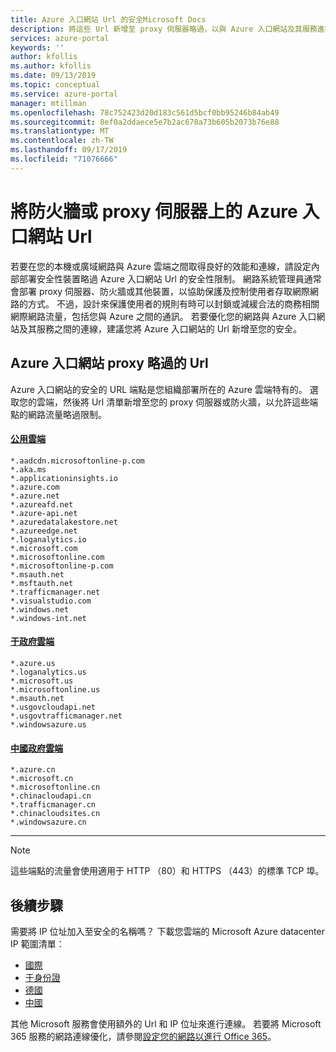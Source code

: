 ```yaml
---
title: Azure 入口網站 Url 的安全Microsoft Docs
description: 將這些 Url 新增至 proxy 伺服器略過，以與 Azure 入口網站及其服務進行通訊
services: azure-portal
keywords: ''
author: kfollis
ms.author: kfollis
ms.date: 09/13/2019
ms.topic: conceptual
ms.service: azure-portal
manager: mtillman
ms.openlocfilehash: 78c752423d20d183c561d5bcf0bb95246b84ab49
ms.sourcegitcommit: 8ef0a2ddaece5e7b2ac678a73b605b2073b76e88
ms.translationtype: MT
ms.contentlocale: zh-TW
ms.lasthandoff: 09/17/2019
ms.locfileid: "71076666"
---
```

# <a name="safelist-the-azure-portal-urls-on-your-firewall-or-proxy-server"></a>將防火牆或 proxy 伺服器上的 Azure 入口網站 Url

若要在您的本機或廣域網路與 Azure 雲端之間取得良好的效能和連線，請設定內部部署安全性裝置略過 Azure 入口網站 Url 的安全性限制。 網路系統管理員通常會部署 proxy 伺服器、防火牆或其他裝置，以協助保護及控制使用者存取網際網路的方式。 不過，設計來保護使用者的規則有時可以封鎖或減緩合法的商務相關網際網路流量，包括您與 Azure 之間的通訊。 若要優化您的網路與 Azure 入口網站及其服務之間的連線，建議您將 Azure 入口網站的 Url 新增至您的安全。

## <a name="azure-portal-urls-for-proxy-bypass"></a>Azure 入口網站 proxy 略過的 Url

Azure 入口網站的安全的 URL 端點是您組織部署所在的 Azure 雲端特有的。 選取您的雲端，然後將 Url 清單新增至您的 proxy 伺服器或防火牆，以允許這些端點的網路流量略過限制。

#### <a name="public-cloudtabpublic-cloud"></a>[公用雲端](#tab/public-cloud)
```
*.aadcdn.microsoftonline-p.com
*.aka.ms
*.applicationinsights.io
*.azure.com
*.azure.net
*.azureafd.net
*.azure-api.net
*.azuredatalakestore.net
*.azureedge.net
*.loganalytics.io
*.microsoft.com
*.microsoftonline.com
*.microsoftonline-p.com
*.msauth.net
*.msftauth.net
*.trafficmanager.net
*.visualstudio.com
*.windows.net
*.windows-int.net
```

#### <a name="us-government-cloudtabus-government-cloud"></a>[于政府雲端](#tab/us-government-cloud)
```
*.azure.us
*.loganalytics.us
*.microsoft.us
*.microsoftonline.us
*.msauth.net
*.usgovcloudapi.net
*.usgovtrafficmanager.net
*.windowsazure.us
```

#### <a name="china-government-cloudtabchina-government-cloud"></a>[中國政府雲端](#tab/china-government-cloud)
```
*.azure.cn
*.microsoft.cn
*.microsoftonline.cn
*.chinacloudapi.cn
*.trafficmanager.cn
*.chinacloudsites.cn
*.windowsazure.cn
```
---

> [!NOTE]
> 這些端點的流量會使用適用于 HTTP （80）和 HTTPS （443）的標準 TCP 埠。
>
>
## <a name="next-steps"></a>後續步驟

需要將 IP 位址加入至安全的名稱嗎？ 下載您雲端的 Microsoft Azure datacenter IP 範圍清單：

* [國際](https://www.microsoft.com/download/details.aspx?id=56519)
* [于身份證](http://www.microsoft.com/download/details.aspx?id=57063)
* [德國](http://www.microsoft.com/download/details.aspx?id=57064)
* [中國](http://www.microsoft.com/download/details.aspx?id=57062)

其他 Microsoft 服務會使用額外的 Url 和 IP 位址來進行連線。 若要將 Microsoft 365 服務的網路連線優化，請參閱[設定您的網路以進行 Office 365](/office365/enterprise/set-up-network-for-office-365)。
